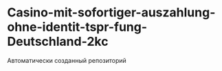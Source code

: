 # Casino-mit-sofortiger-auszahlung-ohne-identit-tspr-fung-Deutschland-2kc
Автоматически созданный репозиторий

